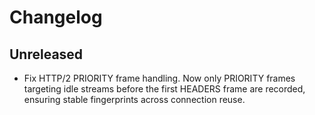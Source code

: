 # Changelog

## Unreleased
- Fix HTTP/2 PRIORITY frame handling. Now only PRIORITY frames targeting idle streams before the first HEADERS frame are recorded, ensuring stable fingerprints across connection reuse.
